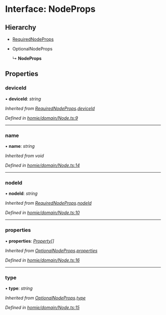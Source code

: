# Interface: NodeProps

## Hierarchy

* [RequiredNodeProps](requirednodeprops.md)

* OptionalNodeProps

  ↳ **NodeProps**

## Properties

###  deviceId

• **deviceId**: *string*

*Inherited from [RequiredNodeProps](requirednodeprops.md).[deviceId](requirednodeprops.md#deviceid)*

*Defined in [homie/domain/Node.ts:9](https://github.com/AlejandroHerr/homieiot.ts/blob/15259b3/src/homie/domain/Node.ts#L9)*

___

###  name

• **name**: *string*

*Inherited from void*

*Defined in [homie/domain/Node.ts:14](https://github.com/AlejandroHerr/homieiot.ts/blob/15259b3/src/homie/domain/Node.ts#L14)*

___

###  nodeId

• **nodeId**: *string*

*Inherited from [RequiredNodeProps](requirednodeprops.md).[nodeId](requirednodeprops.md#nodeid)*

*Defined in [homie/domain/Node.ts:10](https://github.com/AlejandroHerr/homieiot.ts/blob/15259b3/src/homie/domain/Node.ts#L10)*

___

###  properties

• **properties**: *[Property](../classes/property.md)[]*

*Inherited from [OptionalNodeProps](optionalnodeprops.md).[properties](optionalnodeprops.md#properties)*

*Defined in [homie/domain/Node.ts:16](https://github.com/AlejandroHerr/homieiot.ts/blob/15259b3/src/homie/domain/Node.ts#L16)*

___

###  type

• **type**: *string*

*Inherited from [OptionalNodeProps](optionalnodeprops.md).[type](optionalnodeprops.md#type)*

*Defined in [homie/domain/Node.ts:15](https://github.com/AlejandroHerr/homieiot.ts/blob/15259b3/src/homie/domain/Node.ts#L15)*

